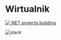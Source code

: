 # Wirtualnik
[![.NET projects building](https://github.com/VersatileSoft/Wirtualnik/actions/workflows/dotnet-build.yml/badge.svg)](https://github.com/VersatileSoft/Wirtualnik/actions/workflows/dotnet-build.yml)

![stack](https://user-images.githubusercontent.com/61161664/127046036-49b69fc0-4840-4f7f-b730-2a456c705abe.png)
